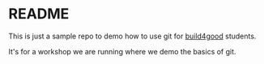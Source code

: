 # README
This is just a sample repo to demo how to use git for [build4good](https://www.build4good.tech) students. 

It's for a workshop we are running where we demo the basics of git. 
